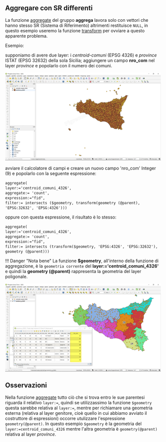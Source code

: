 ## Aggregare con SR differenti

La funzione [aggregate](../gr_funzioni/aggrega/aggrega_unico.md#aggregate) del gruppo **aggrega** lavora solo con vettori che hanno stesso SR (Sistema di Riferimento) altrimenti restituisce `NULL`, in questo esempio useremo la funzione [transform](../gr_funzioni/geometria/geometria_unico.md#transform) per ovviare a questo apparente problema.

Esempio:

supponiamo di avere due layer: i _centroid-comuni_ (EPSG 4326) e _province_ ISTAT (EPSG 32632) della sola Sicilia; aggiungere un campo **nro_com** nel layer _province_ e popolarlo con il numero dei comuni.

[![tema](../img/esempi/aggrega_con_sr_diff/aggr_sr_diff1.png)](../img/esempi/aggrega_con_sr_diff/aggr_sr_diff1.png)

avviare il calcolatore di campi e creare un nuovo campo 'nro_com' Integer (9) e popolarlo con la seguente espressione:

```
aggregate(
layer:='centroid_comuni_4326', 
aggregate:= 'count', 
expression:="fid", 
filter:= intersects ($geometry, transform(geometry (@parent), 'EPSG:32632', 'EPSG:4326'))) 
```

oppure con questa espressione, il risultato è lo stesso:

```
aggregate(
layer:='centroid_comuni_4326', 
aggregate:= 'count', 
expression:="fid", 
filter:= intersects (transform($geometry, 'EPSG:4326', 'EPSG:32632'), geometry (@parent)))
```

!!! Danger "Nota bene"
    La funzione **$geometry**, all'interno della funzione di aggregazione, è la `geometria corrente` del **layer:='centroid_comuni_4326'** e quindi la **geometry (@parent)** rappresenta la geometria del layer poligonale. 

[![tema](../img/esempi/aggrega_con_sr_diff/aggr_sr_diff2.png)](../img/esempi/aggrega_con_sr_diff/aggr_sr_diff2.png)

## Osservazioni

Nella funzione [aggregate](../gr_funzioni/aggrega/aggrega_unico.md#aggregate) tutto ciò che si trova entro le sue parentesi riguarda il relativo `layer:=`, quindi se utilizzassimo la funzione `$geometry` questa sarebbe relativa al `layer:=`, mentre per richiamare una geometria esterna (relativa al layer genitore, cioè quello in cui abbiamo avviato il costruttore di espressioni) occorre utulizzare l'espressione `geometry(@parent)`. In questo esempio `$geometry` è la geometria del `layer:=centroid_comuni_4326` mentre l'altra geometria è `geometry(@parent)` relativa al layer _province_.